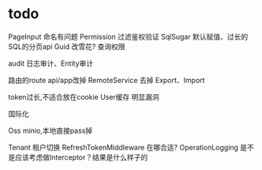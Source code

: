 # todo

PageInput 命名有问题
Permission 过滤鉴权验证
SqlSugar 默认赋值、过长的SQL的分页api
Guid 改雪花?
查询权限

audit 日志审计、Entity审计

路由的route api/app改掉
RemoteService 去掉
Export、Import

token过长,不适合放在cookie
User缓存 明显漏洞

国际化

Oss minio,本地直接pass掉

Tenant 租户切换
RefreshTokenMiddleware 在哪合适?
OperationLogging 是不是应该考虑做Interceptor？结果是什么样子的







